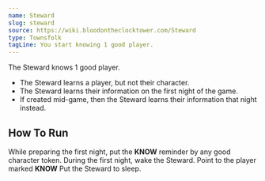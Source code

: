 ```yaml
---
name: Steward
slug: steward
source: https://wiki.bloodontheclocktower.com/Steward
type: Townsfolk
tagLine: You start knowing 1 good player.
---
```


The Steward knows 1 good player.

- The Steward learns a player, but not their character.
- The Steward learns their information on the first night of the game.
- If created mid-game, then the Steward learns their information that
  night instead.

## How To Run

While preparing the first night, put the **KNOW** reminder by any good
character token. During the first night, wake the Steward. Point to the
player marked **KNOW** Put the Steward to sleep.
